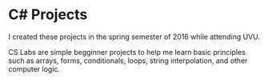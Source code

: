 # C# Projects
I created these projects in the spring semester of 2016 while attending UVU.

CS Labs are simple begginner projects to help me learn basic principles such as arrays, 
forms, conditionals, loops, string interpolation, and other computer logic.

